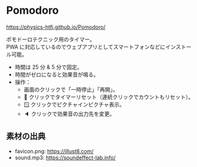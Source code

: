 # Pomodoro

<https://physics-htfi.github.io/Pomodoro/>

ポモドーロテクニック用のタイマー。  
PWA に対応しているのでウェブアプリとしてスマートフォンなどにインストール可能。

- 時間は 25 分 & 5 分で固定。
- 時間がゼロになると効果音が鳴る。
- 操作：
  - 画面のクリックで「一時停止」「再開」。
  - 🍅 クリックでタイマーリセット（連続クリックでカウントもリセット）。
  - 🪟 クリックでピクチャインピクチャ表示。
  - 🔈 クリックで効果音の出力先を変更。

## 素材の出典

- favicon.png: <https://illust8.com/>
- sound.mp3: <https://soundeffect-lab.info/>
